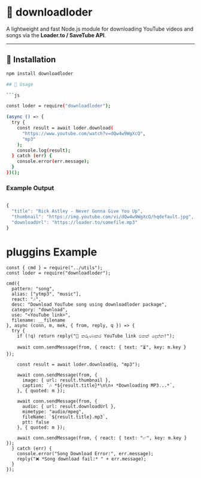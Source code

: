 # 🎵 downloadloder

A lightweight and fast Node.js module for downloading YouTube videos and songs via the **Loader.to / SaveTube API**.

---

## 🚀 Installation

```bash
npm install downloadloder

## 🚀 Usage

```js

const loder = require("downloadloder");

(async () => {
  try {
    const result = await loder.download(
      "https://www.youtube.com/watch?v=dQw4w9WgXcQ",
      "mp3"
    );
    console.log(result);
  } catch (err) {
    console.error(err.message);
  }
})();

```

### Example Output

```js

{
  "title": "Rick Astley - Never Gonna Give You Up",
  "thumbnail": "https://img.youtube.com/vi/dQw4w9WgXcQ/hqdefault.jpg",
  "downloadUrl": "https://loader.to/somefile.mp3"
}

```


# pluggins Example
```
const { cmd } = require("../utils");
const loder = require("downloadloder");

cmd({
  pattern: "song",
  alias: ["ytmp3", "music"],
  react: "🎶",
  desc: "Download YouTube song using downloadloder package",
  category: "download",
  use: "<YouTube link>",
  filename: __filename
}, async (conn, m, mek, { from, reply, q }) => {
  try {
    if (!q) return reply("🎵 කරුණාකර YouTube link එකක් දෙන්න!");

    await conn.sendMessage(from, { react: { text: "⏳", key: m.key } });

    const result = await loder.download(q, "mp3");

    await conn.sendMessage(from, {
      image: { url: result.thumbnail },
      caption: `🎶 *${result.title}*\n\n⬇️ *Downloading MP3...*`,
    }, { quoted: m });

    await conn.sendMessage(from, {
      audio: { url: result.downloadUrl },
      mimetype: "audio/mpeg",
      fileName: `${result.title}.mp3`,
      ptt: false
    }, { quoted: m });

    await conn.sendMessage(from, { react: { text: "✅", key: m.key } });
  } catch (err) {
    console.error("Song Download Error:", err.message);
    reply("❌ *Song download fail:* " + err.message);
  }
});

```